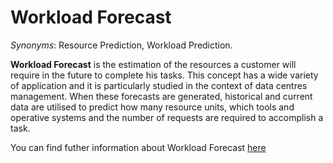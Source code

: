 # Workload Forecast 
<!-- (Sustainability) -->

*Synonyms*: Resource Prediction, Workload Prediction.

**Workload Forecast** is the estimation of the resources a customer will require in the future to complete his tasks.  This concept has a wide variety of application and it is particularly studied in the context of data centres management. When these forecasts are generated, historical and current data are utilised to predict how many resource units, which tools and operative systems and the number of requests are required to accomplish a task.

You can find futher information about Workload Forecast [here](../../Societal_and_Environmental_Wellbeing/resource_prediction.md)
